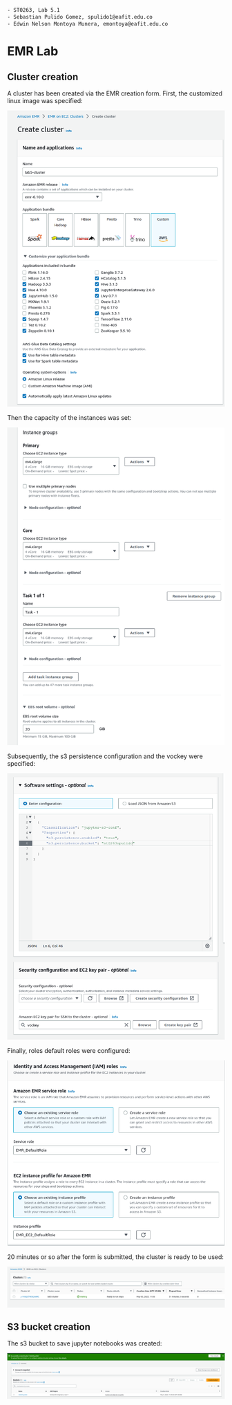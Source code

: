 ```
- ST0263, Lab 5.1
- Sebastian Pulido Gomez, spulido1@eafit.edu.co
- Edwin Nelson Montoya Munera, emontoya@eafit.edu.co
```


# EMR Lab

## Cluster creation

A cluster has been created via the EMR creation form. First, the customized linux image was specified:

![linux-image](assets/5.1/creation-linux-image.png)

Then the capacity of the instances was set:

![instance-groups](assets/5.1/creation-instance-groups-conf.png)

Subsequently, the s3 persistence configuration and the vockey were specified:

![s3-vockey](assets/5.1/creation-vockey-and-s3.png)

Finally, roles default roles were configured:

![roles](assets/5.1/creation-roles.png)

20 minutes or so after the form is submitted, the cluster is ready to be used:

![created](assets/5.1/cluster-created.png)


## S3 bucket creation

The s3 bucket to save jupyter notebooks was created:

![s3](assets/5.1/s3bucket.png)
